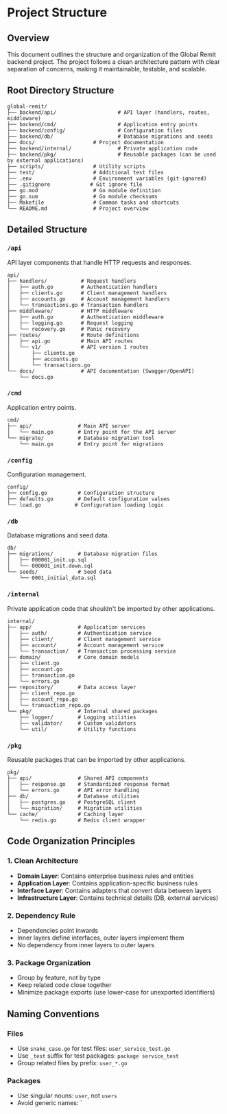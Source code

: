 # Project Structure

## Overview

This document outlines the structure and organization of the Global Remit backend project. The project follows a clean architecture pattern with clear separation of concerns, making it maintainable, testable, and scalable.

## Root Directory Structure

```
global-remit/
├── backend/api/                    # API layer (handlers, routes, middleware)
├── backend/cmd/                    # Application entry points
├── backend/config/                 # Configuration files
├── backend/db/                     # Database migrations and seeds
├── docs/                   # Project documentation
├── backend/internal/               # Private application code
├── backend/pkg/                    # Reusable packages (can be used by external applications)
├── scripts/                # Utility scripts
├── test/                   # Additional test files
├── .env                    # Environment variables (git-ignored)
├── .gitignore             # Git ignore file
├── go.mod                  # Go module definition
├── go.sum                  # Go module checksums
├── Makefile                # Common tasks and shortcuts
└── README.md               # Project overview
```

## Detailed Structure

### `/api`

API layer components that handle HTTP requests and responses.

```
api/
├── handlers/           # Request handlers
│   ├── auth.go         # Authentication handlers
│   ├── clients.go      # Client management handlers
│   ├── accounts.go     # Account management handlers
│   └── transactions.go # Transaction handlers
├── middleware/         # HTTP middleware
│   ├── auth.go         # Authentication middleware
│   ├── logging.go      # Request logging
│   └── recovery.go     # Panic recovery
├── routes/             # Route definitions
│   ├── api.go          # Main API routes
│   └── v1/             # API version 1 routes
│       ├── clients.go
│       ├── accounts.go
│       └── transactions.go
└── docs/               # API documentation (Swagger/OpenAPI)
    └── docs.go
```

### `/cmd`

Application entry points.

```
cmd/
├── api/               # Main API server
│   └── main.go        # Entry point for the API server
└── migrate/           # Database migration tool
    └── main.go        # Entry point for migrations
```

### `/config`

Configuration management.

```
config/
├── config.go          # Configuration structure
├── defaults.go        # Default configuration values
└── load.go           # Configuration loading logic
```

### `/db`

Database migrations and seed data.

```
db/
├── migrations/        # Database migration files
│   ├── 000001_init.up.sql
│   └── 000001_init.down.sql
└── seeds/             # Seed data
    └── 0001_initial_data.sql
```

### `/internal`

Private application code that shouldn't be imported by other applications.

```
internal/
├── app/               # Application services
│   ├── auth/          # Authentication service
│   ├── client/        # Client management service
│   ├── account/       # Account management service
│   └── transaction/   # Transaction processing service
├── domain/            # Core domain models
│   ├── client.go
│   ├── account.go
│   ├── transaction.go
│   └── errors.go
├── repository/        # Data access layer
│   ├── client_repo.go
│   ├── account_repo.go
│   └── transaction_repo.go
└── pkg/               # Internal shared packages
    ├── logger/        # Logging utilities
    ├── validator/     # Custom validators
    └── util/          # Utility functions
```

### `/pkg`

Reusable packages that can be imported by other applications.

```
pkg/
├── api/               # Shared API components
│   ├── response.go    # Standardized response format
│   └── errors.go      # API error handling
├── db/                # Database utilities
│   ├── postgres.go    # PostgreSQL client
│   └── migration/     # Migration utilities
└── cache/             # Caching layer
    └── redis.go       # Redis client wrapper
```

## Code Organization Principles

### 1. Clean Architecture
- **Domain Layer**: Contains enterprise business rules and entities
- **Application Layer**: Contains application-specific business rules
- **Interface Layer**: Contains adapters that convert data between layers
- **Infrastructure Layer**: Contains technical details (DB, external services)

### 2. Dependency Rule
- Dependencies point inwards
- Inner layers define interfaces, outer layers implement them
- No dependency from inner layers to outer layers

### 3. Package Organization
- Group by feature, not by type
- Keep related code close together
- Minimize package exports (use lower-case for unexported identifiers)

## Naming Conventions

### Files
- Use `snake_case.go` for test files: `user_service_test.go`
- Use `_test` suffix for test packages: `package service_test`
- Group related files by prefix: `user_*.go`

### Packages
- Use singular nouns: `user`, not `users`
- Avoid generic names: `